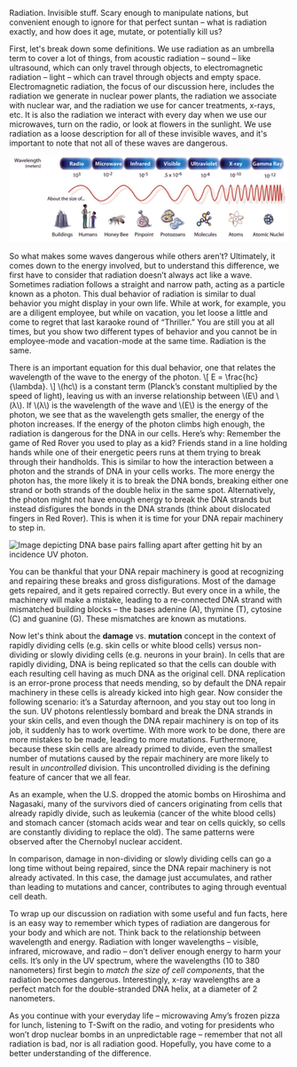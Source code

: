 Radiation.
Invisible stuff.
Scary enough to manipulate nations, but convenient enough to ignore for that perfect suntan – what is radiation exactly, and how does it age, mutate, or potentially kill us?

First, let's break down some definitions. We use radiation as an umbrella term to cover a lot of things, from acoustic radiation – sound – like ultrasound, which can only travel through objects, to electromagnetic radiation – light – which can travel through objects and empty space. Electromagnetic radiation, the focus of our discussion here, includes the radiation we generate in nuclear power plants, the radiation we associate with nuclear war, and the radiation we use for cancer treatments, x-rays, etc. It is also the radiation we interact with every day when we use our microwaves, turn on the radio, or look at flowers in the sunlight. We use radiation as a loose description for all of these invisible waves, and it's important to note that not all of these waves are dangerous.

 ![Diagram of the parts of the electromagnetic spectrum.](./images/Radiation.png)

So what makes some waves dangerous while others aren’t? Ultimately, it comes down to the energy involved, but to understand this difference, we first have to consider that radiation doesn’t always act like a wave. Sometimes radiation follows a straight and narrow path, acting as a particle known as a photon. This dual behavior of radiation is similar to dual behavior you might display in your own life. While at work, for example, you are a diligent employee, but while on vacation, you let loose a little and come to regret that last karaoke round of “Thriller.” You are still you at all times, but you show two different types of behavior and you cannot be in employee-mode and vacation-mode at the same time. Radiation is the same.

There is an important equation for this dual behavior, one that relates the wavelength of the wave to the energy of the photon. \\[ E = \frac{hc}{\lambda}. \\]
\\(hc\\) is a constant term (Planck’s constant multiplied by the speed of light), leaving us with an inverse relationship between \\(E\\) and \\(λ\\). If \\(λ\\) is the wavelength of the wave and \\(E\\) is the energy of the photon, we see that as the wavelength gets smaller, the energy of the photon increases. If the energy of the photon climbs high enough, the radiation is dangerous for the DNA in our cells. Here’s why:
 Remember the game of Red Rover you used to play as a kid? Friends stand in a line holding hands while one of their energetic peers runs at them trying to break through their handholds. This is similar to how the interaction between a photon and the strands of DNA in your cells works. The more energy the photon has, the more likely it is to break the DNA bonds, breaking either one strand or both strands of the double helix in the same spot. Alternatively, the photon might not have enough energy to break the DNA strands but instead disfigures the bonds in the DNA strands (think about dislocated fingers in Red Rover). This is when it is time for your DNA repair machinery to step in.

![Image depicting DNA base pairs falling apart after getting hit by an incidence
UV photon.](./images/DNA.png)

You can be thankful that your DNA repair machinery is good at recognizing and repairing these breaks and gross disfigurations. Most of the damage gets repaired, and it gets repaired correctly. But every once in a while, the machinery will make a mistake, leading to a re-connected DNA strand with mismatched building blocks – the bases adenine (A), thymine (T), cytosine (C) and guanine (G). These mismatches are known as mutations.

Now let's think about the **damage** vs. **mutation** concept in the context of rapidly dividing cells (e.g. skin cells or white blood cells) versus non-dividing or slowly dividing cells (e.g. neurons in your brain). In cells that are rapidly dividing, DNA is being replicated so that the cells can double with each resulting cell having as much DNA as the original cell. DNA replication is an error-prone process that needs mending, so by default the DNA repair machinery in these cells is already kicked into high gear. Now consider the following scenario: it’s a Saturday afternoon, and you stay out too long in the sun. UV photons relentlessly bombard and break the DNA strands in your skin cells, and even though the DNA repair machinery is on top of its job, it suddenly has to work overtime. With more work to be done, there are more mistakes to be made, leading to more mutations. Furthermore, because these skin cells are already primed to divide, even the smallest number of mutations caused by the repair machinery are more likely to result in *uncontrolled* division. This uncontrolled dividing is the defining feature of cancer that we all fear.

As an example, when the U.S. dropped the atomic bombs on Hiroshima and Nagasaki, many of the survivors died of cancers originating from cells that already rapidly divide, such as leukemia (cancer of the white blood cells) and stomach cancer (stomach acids wear and tear on cells quickly, so cells are constantly dividing to replace the old). The same patterns were observed after the Chernobyl nuclear accident.

In comparison, damage in non-dividing or slowly dividing cells can go a long time without being repaired, since the DNA repair machinery is not already activated. In this case, the damage just accumulates, and rather than leading to mutations and cancer, contributes to aging through eventual cell death.

To wrap up our discussion on radiation with some useful and fun facts, here is an easy way to remember which types of radiation are dangerous for your body and which are not. Think back to the relationship between wavelength and energy. Radiation with longer wavelengths – visible, infrared, microwave, and radio – don’t deliver enough energy to harm your cells. It’s only in the UV spectrum, where the wavelengths (10 to 380 nanometers) first begin to *match the size of cell components*, that the radiation becomes dangerous. Interestingly, x-ray wavelengths are a perfect match for the double-stranded DNA helix, at a diameter of 2 nanometers.

As you continue with your everyday life – microwaving Amy’s frozen pizza for lunch, listening to T-Swift on the radio, and voting for presidents who won’t drop nuclear bombs in an unpredictable rage – remember that not all radiation is bad, nor is all radiation good. Hopefully, you have come to a better understanding of the difference.

